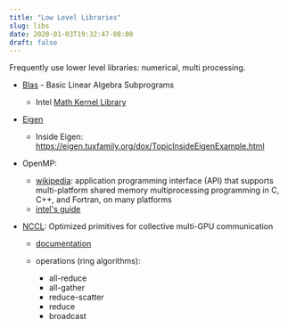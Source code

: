 ```yaml
---
title: "Low Level Libraries"
slug: libs
date: 2020-01-03T19:32:47-08:00
draft: false
---
```


Frequently use lower level libraries: numerical, multi processing.

<!--more-->

* [Blas](https://en.wikipedia.org/wiki/Basic_Linear_Algebra_Subprograms) - Basic Linear Algebra Subprograms
  - Intel [Math Kernel Library](https://software.intel.com/en-us/mkl-developer-reference-c-blas-and-sparse-blas-routines)

* [Eigen](https://eigen.tuxfamily.org)
  - Inside Eigen: https://eigen.tuxfamily.org/dox/TopicInsideEigenExample.html

* OpenMP: 
  - [wikipedia](https://en.wikipedia.org/wiki/OpenMP): application programming interface (API) that supports multi-platform shared memory multiprocessing programming in C, C++, and Fortran, on many platforms
  - [intel's guide](https://software.intel.com/en-us/articles/getting-started-with-openmp)


* [NCCL](https://github.com/NVIDIA/nccl):  Optimized primitives for collective multi-GPU communication
  * [documentation](https://docs.nvidia.com/deeplearning/sdk/nccl-developer-guide/index.html)
  * operations (ring algorithms):

      * all-reduce
      * all-gather
      * reduce-scatter
      * reduce
      * broadcast
